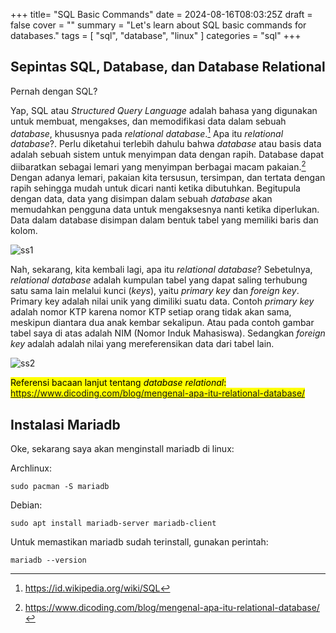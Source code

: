 +++
title= "SQL Basic Commands"
date = 2024-08-16T08:03:25Z
draft = false
cover = ""
summary = "Let's learn about SQL basic commands for databases."
tags = [ "sql", "database", "linux" ]
categories = "sql"
+++

## Sepintas SQL, Database, dan Database Relational

Pernah dengan SQL?  

Yap, SQL atau *Structured Query Language* adalah bahasa yang digunakan untuk membuat, mengakses, dan memodifikasi data dalam sebuah *database*, khususnya pada *relational database*.[^1] Apa itu *relational database*?. Perlu diketahui terlebih dahulu bahwa *database* atau basis data adalah sebuah sistem untuk menyimpan data dengan rapih. Database dapat diibaratkan sebagai lemari yang menyimpan berbagai macam pakaian.[^2] Dengan adanya lemari, pakaian kita tersusun, tersimpan, dan tertata dengan rapih sehingga mudah untuk dicari nanti ketika dibutuhkan. Begitupula dengan data, data yang disimpan dalam sebuah *database* akan memudahkan pengguna data untuk mengaksesnya nanti ketika diperlukan. Data dalam database disimpan dalam bentuk tabel yang memiliki baris dan kolom.

![ss1](/sqlbasic/ss1.png "Tabel database")

Nah, sekarang, kita kembali lagi, apa itu *relational database*? Sebetulnya, *relational database* adalah kumpulan tabel yang dapat saling terhubung satu sama lain melalui kunci (*keys*), yaitu *primary key* dan *foreign key*. Primary key adalah nilai unik yang dimiliki suatu data. Contoh *primary key* adalah nomor KTP karena nomor KTP setiap orang tidak akan sama, meskipun diantara dua anak kembar sekalipun. Atau pada contoh gambar tabel saya di atas adalah NIM (Nomor Induk Mahasiswa). Sedangkan *foreign key* adalah adalah nilai yang mereferensikan data dari tabel lain. 

![ss2](/sqlbasic/ss2.png "primary key & foreign key")

<mark> Referensi bacaan lanjut tentang *database relational*: https://www.dicoding.com/blog/mengenal-apa-itu-relational-database/ </mark>

## Instalasi Mariadb

Oke, sekarang saya akan menginstall mariadb di linux:

Archlinux:

```shell
sudo pacman -S mariadb  
```

Debian:

```shell
sudo apt install mariadb-server mariadb-client
```

Untuk memastikan mariadb sudah terinstall, gunakan perintah:
```shell
mariadb --version
```






[^1]: https://id.wikipedia.org/wiki/SQL
[^2]: https://www.dicoding.com/blog/mengenal-apa-itu-relational-database/

